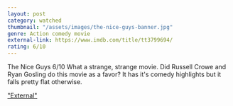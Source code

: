 ```yaml
---
layout: post
category: watched
thumbnail: "/assets/images/the-nice-guys-banner.jpg"
genre: Action comedy movie
external-link: https://www.imdb.com/title/tt3799694/
rating: 6/10
---
```

The Nice Guys
6/10
What a strange, strange movie. Did Russell Crowe and Ryan Gosling do this movie as a favor? It has it's comedy highlights but it falls pretty flat otherwise.

["External"](https://www.imdb.com/title/tt3799694/)